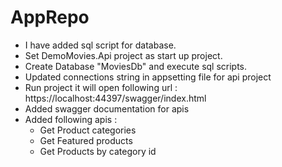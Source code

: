 # AppRepo
- I have added sql script for database.
- Set DemoMovies.Api project as start up project.
- Create Database "MoviesDb" and execute sql scripts.
- Updated connections string in appsetting file for api project
- Run project it will open following url : https://localhost:44397/swagger/index.html
- Added swagger documentation  for apis
- Added following apis :
  - Get Product categories
  - Get Featured products
  - Get Products by category id
